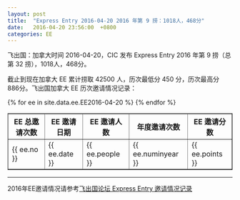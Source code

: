 ```yaml
---
layout: post
title:  "Express Entry 2016-04-20 2016 年第 9 捞：1018人，468分"
date:   2016-04-20 23:56:00  +0800
categories: EE
---
```


飞出国：加拿大时间 2016-04-20，CIC 发布 Express Entry 2016 年第 9 捞（总第 32 捞），1018人，468分。

截止到现在加拿大 EE 累计捞取 42500 人，历次最低分 450 分，历次最高分 886分。飞出国加拿大 EE 历次邀请情况记录：

<table border = "1" cellpadding="1" cellspacing="0">
  <tr>
    <th>EE 总邀请次数</th>
    <th>EE 邀请日期</th>
    <th>EE 邀请人数</th>
    <th>年度邀请次数</th>
    <th>EE 邀请分数</th>
  </tr>
{% for ee in site.data.ee.EE2016-04-20 %}
<tr>
<td> {{ ee.no }} </td>
<td> {{ ee.date }} </td>
<td> {{ ee.people }} </td>
<td> {{ ee.numinyear }} </td>
<td> {{ ee.points }} </td>
</tr>
{% endfor %}
</table>

------

2016年EE邀请情况请参考<a href="http://bbs.fcgvisa.com/t/2016-express-entry-ita-ee/9588" target="_blank">飞出国论坛 Express Entry 邀请情况记录</a>